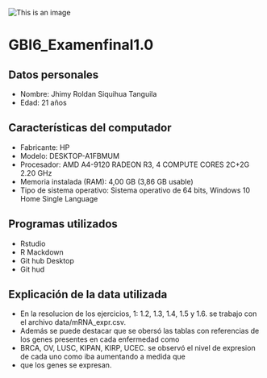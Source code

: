 ![This is an image](https://intranet.ikiam.edu.ec/templates/rt_photon/custom/images/logo/logotipoMail.png?5da8ab13)
# GBI6_Examenfinal1.0
## Datos personales
- Nombre: Jhimy Roldan Siquihua Tanguila
- Edad: 21 años
## Características del computador
- Fabricante: HP
- Modelo: DESKTOP-A1FBMUM
- Procesador: AMD A4-9120 RADEON R3, 4 COMPUTE CORES 2C+2G 2.20 GHz
- Memoria instalada (RAM): 4,00 GB (3,86 GB usable)
- Tipo de sistema operativo: Sistema operativo de 64 bits, Windows 10 Home Single Language
## Programas utilizados
- Rstudio
- R Mackdown
- Git hub Desktop
- Git hud
## Explicación de la data utilizada
- En la resolucion de los ejercicios, 1: 1.2, 1.3, 1.4, 1.5 y 1.6. se trabajo con el archivo data/mRNA_expr.csv. 
- Además se puede destacar que se obersó las tablas con referencias de los genes presentes en cada enfermedad como
- BRCA, OV, LUSC, KIPAN, KIRP, UCEC. se observó el nivel de expresion de cada uno como iba aumentando a medida que
-  que los genes se expresan.
